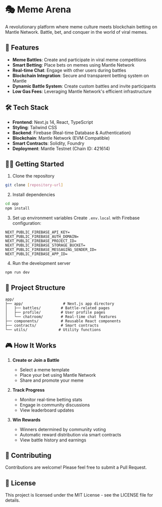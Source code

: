 
# 🎭 Meme Arena

A revolutionary platform where meme culture meets blockchain betting on Mantle Network. Battle, bet, and conquer in the world of viral memes.

## 🚀 Features

- **Meme Battles**: Create and participate in viral meme competitions
- **Smart Betting**: Place bets on memes using Mantle Network
- **Real-time Chat**: Engage with other users during battles
- **Blockchain Integration**: Secure and transparent betting system on Mantle
- **Dynamic Battle System**: Create custom battles and invite participants
- **Low Gas Fees**: Leveraging Mantle Network's efficient infrastructure

## 🛠 Tech Stack

- **Frontend**: Next.js 14, React, TypeScript
- **Styling**: Tailwind CSS
- **Backend**: Firebase (Real-time Database & Authentication)
- **Blockchain**: Mantle Network (EVM Compatible)
- **Smart Contracts**: Solidity, Foundry
- **Deployment**: Mantle Testnet (Chain ID: 421614)

## 🏃‍♂️ Getting Started

1. Clone the repository
```bash
git clone [repository-url]
```

2. Install dependencies
```bash
cd app
npm install
```

3. Set up environment variables
Create `.env.local` with Firebase configuration:
```
NEXT_PUBLIC_FIREBASE_API_KEY=
NEXT_PUBLIC_FIREBASE_AUTH_DOMAIN=
NEXT_PUBLIC_FIREBASE_PROJECT_ID=
NEXT_PUBLIC_FIREBASE_STORAGE_BUCKET=
NEXT_PUBLIC_FIREBASE_MESSAGING_SENDER_ID=
NEXT_PUBLIC_FIREBASE_APP_ID=
```

4. Run the development server
```bash
npm run dev
```

## 📁 Project Structure

```
app/
├── app/                  # Next.js app directory
│   ├── battles/         # Battle-related pages
│   ├── profile/         # User profile pages
│   └── chatroom/        # Real-time chat features
├── components/          # Reusable React components
├── contracts/           # Smart contracts
└── utils/              # Utility functions
```

## 🎮 How It Works

1. **Create or Join a Battle**
   - Select a meme template
   - Place your bet using Mantle Network
   - Share and promote your meme

2. **Track Progress**
   - Monitor real-time betting stats
   - Engage in community discussions
   - View leaderboard updates

3. **Win Rewards**
   - Winners determined by community voting
   - Automatic reward distribution via smart contracts
   - View battle history and earnings


## 🤝 Contributing

Contributions are welcome! Please feel free to submit a Pull Request.

## 📜 License

This project is licensed under the MIT License - see the LICENSE file for details.

